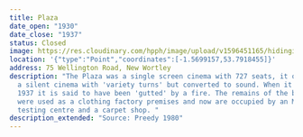 ```yaml
---
title: Plaza
date_open: "1930"
date_close: "1937"
status: Closed
image: https://res.cloudinary.com/hpph/image/upload/v1596451165/hidinginplainsight/plaza_wellingtonrd.svg
location: '{"type":"Point","coordinates":[-1.5699157,53.7918455]}'
address: 75 Wellington Road, New Wortley
description: "The Plaza was a single screen cinema with 727 seats, it opened as
  a silent cinema with 'variety turns' but converted to sound. When it closed in
  1937 it is said to have been 'gutted' by a fire. The remains of the building
  were used as a clothing factory premises and now are occupied by an MOT
  testing centre and a carpet shop. "
description_extended: "Source: Preedy 1980"
---
```

